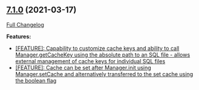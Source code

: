 ## [7.1.0](https://ugate.github.io/sqler/tree/v7.1.0) (2021-03-17)
[Full Changelog](https://ugate.github.io/sqler/compare/v7.0.1...v7.1.0)


__Features:__
* [[FEATURE]: Capability to customize cache keys and ability to call Manager.getCacheKey using the absolute path to an SQL file - allows external management of cache keys for individual SQL files](https://ugate.github.io/sqler/commit/06e2ce4c7383b280605c4d97b48764a64cbdc881)
* [[FEATURE]: Cache can be set after Manager.init using Manager.setCache and alternatively transferred to the set cache using the boolean flag](https://ugate.github.io/sqler/commit/3b60af9fd4420e9cfc85c02d406745d6970f5d05)